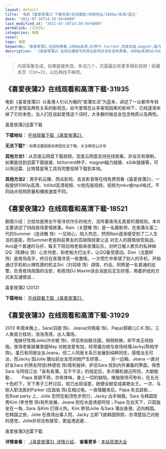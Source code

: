 ```yaml
---
layout: default
title: '电影《喜爱夜蒲2》下载资源/在线播放/视频地址/1080p/高清/蓝光'
date: "2021-07-10T14:39:56+0800"
last_modified_at: "2021-07-10T14:39:56+0800"
permalink: /31935/
categories: 电影
cover:
tags: 电影
keywords: '喜爱夜蒲2,在线免费看,1080p高清,bt种子,torrent,百度云盘,magnet,磁力链,迅雷下载资源'
description: '《喜爱夜蒲2》在线云播放手机西瓜影院吉吉影音免费看，1080p高清bd/hd未删减完整版和tc抢先枪版，mkv/mp4格式，附带bt/torrent种子、magnet/磁力链、百度云盘、网盘资源迅雷下载链接'
---
```


>内容采集生成，如果链接失效，多试几个，页面最后有更多精彩视频！收藏本页（Ctrl+D)，以后再找不麻烦。


## 《喜爱夜蒲2》在线观看和高清下载-31935

电影《喜爱夜蒲2》以香港人引以为傲的“夜蒲生活”为蓝本，讲述了一众都市年轻人对于爱情及两性关系的新观念。如今爱情在众多客观因素的影响下，已经逐渐失掉了它的本色，当人们在说起爱情这个词时，大多数时候总会包含物质以及两性。


喜爱夜蒲2迅雷下载

**下载地址**： [在线观看下载 《喜爱夜蒲2》](https://www.993dy.com//vod-detail-id-16700.html) 


**无法下载?**：`如果迅雷因版权原因无法下载，关注微信公众号 `

**其他方法1**：从百度云网盘下载视频，百度云网盘支持在线观看，非会员有限制，如果能找到迅雷下载链接、bt/torrent种子、magnet磁力链接、e2dk链接等，可以用迅雷、比特彗星等工具将完整视频下载到本地。

**其他方法2**：用手机云播、西瓜影院、吉吉影音等在线免费观看《喜爱夜蒲2》，一般提供1080p高清、hd/bd高清视频、tc抢先版视频，视频为mkv或mp4格式，不同站点视频质量和播放速度不同。


## 《喜爱夜蒲2》在线观看和高清下载-18521

剧情介绍：兰桂坊是男女午夜寻欢作乐的地方，流传着夜场无真爱的潜规则。本片主要讲述了四段夜场爱情故事。Rain（关楚耀 饰）是一名摄影师，在夜蒲与富二代的Summer（连诗雅 饰）一见倾心，陷入热恋，然而Rain逐渐感受到了二人生活的差距，而Summer老爸和前男友的百般阻挠更让这 对恋人的感情倍受挑战。Avis是个普通的马仔，每天下班后陪老板来夜蒲玩乐，对终日被人欺负的私钟妹QQ（陈静仪 饰）心生怜爱，和老板大打出手，让QQ备受感动。Don（沈震轩 饰）是夜场高手，终日在夜蒲寻觅一夜激情。一次慌忙中拿错了别人的手机，开始通过手机和火辣性感的机主Siri（刘羽琦 饰）调情，约会。阿辉是一名普通的巡警，负责夜场周围的治安，和夜场DJ Maxim误会消逝后互生好感，用着折纸的方式来互通情谊…


喜爱夜蒲2 (2012)

**下载地址**： [在线观看下载 《喜爱夜蒲2》](https://www.btbtdy.me/btdy/dy2905.html) 


## 《喜爱夜蒲3》在线观看和高清下载-31929

2013 年周末晚上，Sara(羽翘 饰)、Jeana(何佩瑜 饰)、Papa(郭颖儿C.K.饰)，三人聚首兰桂坊，浩浩荡荡，出入蒲场。<br />　　鬼妹仔性格Jolie(许亦妮 饰)，伴侣有如联合国，频频转换，却不肯正经拍拖。夜场老板娘兼堂姐May 对她宠爱有加，经常撮合她与夜场经理Jacky(陈柏宇饰)。虽已有同居女友Jeana，但二人同居关系已发展到纯粹同住，感情淡无可淡，而Jacky 因Jolie 酷似前女友而对她产生好感&hellip;　　另一边厢，Jeana 一直对好友Sara 的男友阿信(林德信 饰)情有独钟，妒忌Sara 找到内外兼备的笋盘。得悉Sara 与阿信订出「各有各蒲，互不干涉」的规定后，多次藉机接近阿信，大献殷勤&hellip;　　Papa 其貌不扬，亦有体味，身上一切的缺陷，唯独夜场可弥补。在五光十色的下，天下男子三杯过后，视力出现误差，她便会蜕变成美艳女王。一次，与刚入职法医的Parker (应昌佑 饰)互相过电。一夜情醒来后，Papa 失去踪影…　　在Boat party 上，Jolie 忽然在船顶危步而行，Jacky 出手相救。Sara 与韩国型男Kim (李世慜 饰)有所发展，Jeana 则在水底诱惑阿信；Papa 在白天下，只孤独坐在一角&hellip;Sara 与Kim 打得火热。Kim 带领Jolie 与Sara 蒲出香港，迈向韩国。在韩国之旅，Jolie 在夜场出事入院，Jacky 立即飞抵韩国照顾，亦清楚自己对她的感觉，Jolie非但没有接受，更返港逃避…


喜爱夜蒲3迅雷下载

**详情查看**： [《喜爱夜蒲3》详情介绍](/movie/31929/)， **查看更多**：[本站资源大全](/movie/t/all/)

